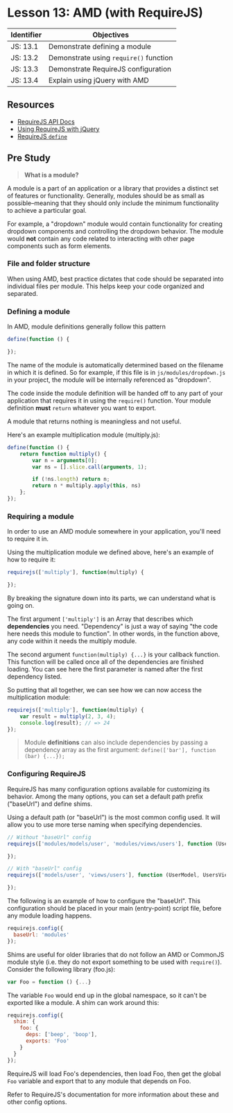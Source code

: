 # Lesson 13: AMD (with RequireJS)

Identifier   | Objectives
-------------|------------
JS: 13.1     | Demonstrate defining a module
JS: 13.2     | Demonstrate using `require()` function
JS: 13.3     | Demonstrate RequireJS configuration
JS: 13.4     | Explain using jQuery with AMD


## Resources

- [RequireJS API Docs](http://requirejs.org/docs/api.html)
- [Using RequireJS with jQuery](http://requirejs.org/docs/jquery.html)
- [RequireJS `define`](http://requirejs.org/docs/api.html#define)

## Pre Study

> **What is a module?**

A module is a part of an application or a library that provides a distinct set of features or functionality. Generally, modules should be as small as possible–meaning that they should only include the minimum functionality to achieve a particular goal.

For example, a "dropdown" module would contain functionality for creating dropdown components and controlling the dropdown behavior. The module would **not** contain any code related to interacting with other page components such as form elements.

### File and folder structure

When using AMD, best practice dictates that code should be separated into individual files per module. This helps keep your code organized and separated.

### Defining a module

In AMD, module definitions generally follow this pattern

```js
define(function () {

});
```

The name of the module is automatically determined based on the filename in which it is defined. So for example, if this file is in `js/modules/dropdown.js` in your project, the module will be internally referenced as "dropdown".

The code inside the module definition will be handed off to any part of your application that requires it in using the `require()` function. Your module definition **must** `return` whatever you want to export.

A module that returns nothing is meaningless and not useful.

Here's an example multiplication module (multiply.js):

```js
define(function () {
	return function multiply() {
		var n = arguments[0];
		var ns = [].slice.call(arguments, 1);

		if (!ns.length) return n;
		return n * multiply.apply(this, ns)
	};
});
```

### Requiring a module

In order to use an AMD module somewhere in your application, you'll need to require it in.

Using the multiplication module we defined above, here's an example of how to require it:

```js
requirejs(['multiply'], function(multiply) {

});
```

By breaking the signature down into its parts, we can understand what is going on.

The first argument `['multiply']` is an Array that describes which **dependencies** you need. "Dependency" is just a way of saying "the code here needs this module to function". In other words, in the function above, any code within it needs the multiply module.

The second argument `function(multiply) {...}` is your callback function. This function will be called once all of the dependencies are finished loading. You can see here the first parameter is named after the first dependency listed.

So putting that all together, we can see how we can now access the multiplication module:

```js
requirejs(['multiply'], function(multiply) {
	var result = multiply(2, 3, 4); 
	console.log(result); // => 24
});
```

> Module **definitions** can also include dependencies by passing a dependency array as the first argument: `define(['bar'], function (bar) {...});`

### Configuring RequireJS

RequireJS has many configuration options available for customizing its behavior. Among the many options, you can set a default path prefix ("baseUrl") and define shims.

Using a default path (or "baseUrl") is the most common config used. It will allow you to use more terse naming when specifying dependencies.

```js
// Without "baseUrl" config
requirejs(['modules/models/user', 'modules/views/users'], function (UserModel, usersview) {

});

// With "baseUrl" config
requirejs(['models/user', 'views/users'], function (UserModel, UsersView) {

});
```

The following is an example of how to configure the "baseUrl". This configuration should be placed in your main (entry-point) script file, before any module loading happens.

```js
requirejs.config({
  baseUrl: 'modules'
});
```

Shims are useful for older libraries that do not follow an AMD or CommonJS module style (i.e. they do not export something to be used with `require()`). Consider the following library (foo.js):

```js
var Foo = function () {...}
```

The variable `Foo` would end up in the global namespace, so it can't be exported like a module. A shim can work around this:

```js
requirejs.config({
  shim: {
    foo: {
      deps: ['beep', 'boop'],
      exports: 'Foo'
    }
  }
});
```

RequireJS will load Foo's dependencies, then load Foo, then get the global `Foo` variable and export that to any module that depends on Foo.

Refer to RequireJS's documentation for more information about these and other config options.
